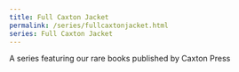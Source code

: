```yaml
---
title: Full Caxton Jacket
permalink: /series/fullcaxtonjacket.html
series: Full Caxton Jacket
---
```


A series featuring our rare books published by Caxton Press